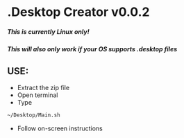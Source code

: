 # .Desktop Creator v0.0.2
##### This is currently Linux only!
##### This will also only work if your OS supports .desktop files

## USE:
* Extract the zip file
* Open terminal
* Type
```bash
~/Desktop/Main.sh
```
* Follow on-screen instructions

